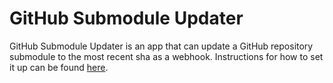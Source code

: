 # GitHub Submodule Updater

GitHub Submodule Updater is an app that can update a GitHub repository submodule to the most recent sha as a webhook. Instructions for how to set it up can be found [here](https://www.transposit.com/blog/2019.08.23-github_submodule/).

